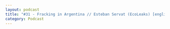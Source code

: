 ```yaml
---
layout: podcast
title: "#31 - Fracking in Argentina // Esteban Servat (EcoLeaks) [english]"
category: Podcast
---
```


<p><script class="podigee-podcast-player" src="https://cdn.podigee.com/podcast-player/javascripts/podigee-podcast-player.js" data-configuration="https://interviews-4-future.podigee.io/31-i4f/embed?context=external"></script></p>
